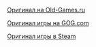 [Оригинал на Old-Games.ru](https://www.old-games.ru/game/146.html)

[Оригинал игры на GOG.com](https://www.gog.com/game/postal_classic_and_uncut)

[Оригинал игры в Steam](https://store.steampowered.com/app/232770/POSTAL/)

